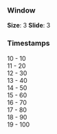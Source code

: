### Window

__Size__: 3
__Slide__: 3

### Timestamps

10 - 10  
11 - 20  
12 - 30  
13 - 40  
14 - 50  
15 - 60  
16 - 70  
17 - 80  
18 - 90  
19 - 100

